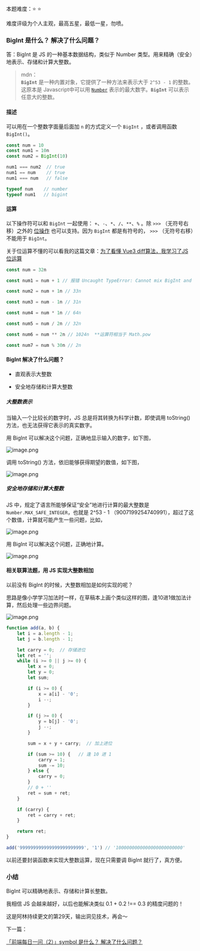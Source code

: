本题难度：⭐ ⭐

难度评级为个人主观，最高五星，最低一星，勿喷。

### BigInt 是什么？ 解决了什么问题？
答：BigInt 是 JS 的一种基本数据结构，类似于 Number 类型。用来精确（安全）地表示、存储和计算大整数。

> mdn：\
>**`BigInt`** 是一种内置对象，它提供了一种方法来表示大于 `2^53 - 1` 的整数。这原本是 Javascript中可以用 [`Number`](https://developer.mozilla.org/zh-CN/docs/Web/JavaScript/Reference/Global_Objects/Number) 表示的最大数字。**`BigInt`** 可以表示任意大的整数。

#### 描述

可以用在一个整数字面量后面加 `n` 的方式定义一个 `BigInt` ，或者调用函数`BigInt()`。
```js
const num = 10
const num1 = 10n
const num2 = BigInt(10)

num1 === num2  // true
num1 == num    // true
num1 === num   // false

typeof num    // number
typeof num1   // bigint
```
#### 运算

以下操作符可以和 `BigInt` 一起使用： `+`、`-`、`*`、`/`、`**`、`%` 。除 `>>>` （无符号右移）之外的 [位操作](https://developer.mozilla.org/en-US/docs/Web/JavaScript/Reference/Operators/Bitwise_Operators) 也可以支持。因为 `BigInt` 都是有符号的， `>>>` （无符号右移）不能用于 `BigInt`。

关于位运算不懂的可以看我的这篇文章：[为了看懂 Vue3 diff算法，我学习了JS 位运算](https://juejin.cn/post/7065849869927677965)
```js
const num = 32n

const num1 = num + 1 // 报错 Uncaught TypeError: Cannot mix BigInt and other types, use explicit conversions

const num2 = num + 1n // 33n

const num3 = num - 1n // 31n

const num4 = num * 1n // 64n

const num5 = num / 2n // 32n

const num6 = num ** 2n // 1024n  **运算符相当于 Math.pow

const num7 = num % 30n // 2n
```

#### BigInt 解决了什么问题？
- 直观表示大整数

- 安全地存储和计算大整数

##### 大整数表示

当输入一个比较长的数字时，JS 总是将其转换为科学计数，即使调用 toString() 方法，也无法获得它表示的真实数字。

用 BigInt 可以解决这个问题，正确地显示输入的数字，如下图，

![image.png](https://p9-juejin.byteimg.com/tos-cn-i-k3u1fbpfcp/d64957b7a27c4e17b736f5f7450005ca~tplv-k3u1fbpfcp-watermark.image?)

调用 toString() 方法，依旧能够获得期望的数值，如下图，

![image.png](https://p1-juejin.byteimg.com/tos-cn-i-k3u1fbpfcp/36c29ab603ed4560a0ce44e9ff9b4116~tplv-k3u1fbpfcp-watermark.image?)

##### 安全地存储和计算大整数

JS 中，规定了语言所能够保证“安全”地进行计算的最大整数是`Number.MAX_SAFE_INTEGER`，也就是 2^53 - 1 （9007199254740991），超过了这个数值，计算就可能产生一些问题，比如，

![image.png](https://p9-juejin.byteimg.com/tos-cn-i-k3u1fbpfcp/2559395a750a439c8a3adc8ed715a6f2~tplv-k3u1fbpfcp-watermark.image?)

用 BigInt 可以解决这个问题，正确地计算。

![image.png](https://p9-juejin.byteimg.com/tos-cn-i-k3u1fbpfcp/57bd4c0ea82940b7aff6334d7a0fa43a~tplv-k3u1fbpfcp-watermark.image?)

#### 相关联算法题，用 JS 实现大整数相加

以前没有 BigInt 的时候，大整数相加是如何实现的呢？

思路是像小学学习加法时一样，在草稿本上画个类似这样的图，逢10进1做加法计算，然后处理一些边界问题。


![image.png](https://p3-juejin.byteimg.com/tos-cn-i-k3u1fbpfcp/e6b3d92e849846b7ae8552a24a66964c~tplv-k3u1fbpfcp-watermark.image?)

```js
function add(a, b) {
    let i = a.length - 1;
    let j = b.length - 1;

    let carry = 0;  // 存储进位
    let ret = '';
    while (i >= 0 || j >= 0) {
        let x = 0;
        let y = 0;
        let sum;

        if (i >= 0) {
            x = a[i] - '0';
            i --;
        }

        if (j >= 0) {
            y = b[j] - '0';
            j --;
        }

        sum = x + y + carry;  // 加上进位

        if (sum >= 10) {   // 逢 10 进 1
            carry = 1;
            sum -= 10;
        } else {
            carry = 0;
        }
        // 0 + ''
        ret = sum + ret;
    }

    if (carry) {
        ret = carry + ret;
    }

    return ret;
}

add('999999999999999999999999', '1') // '1000000000000000000000000'
```
以前还要封装函数来实现大整数运算，现在只需要调 BigInt 就行了，真方便。

### 小结

BigInt 可以精确地表示、存储和计算长整数。

我相信 JS 会越来越好，以后也能解决类似 0.1 + 0.2 !== 0.3 的精度问题的！

这是阿林持续更文的第29天，输出洞见技术，再会～

下一篇：

[「前端每日一问（2）」symbol 是什么？ 解决了什么问题？](https://github.com/wlllyfor/question-everyday/blob/main/JS/2.symbol%20%E6%98%AF%E4%BB%80%E4%B9%88%EF%BC%9F%20%E8%A7%A3%E5%86%B3%E4%BA%86%E4%BB%80%E4%B9%88%E9%97%AE%E9%A2%98%EF%BC%9F.md)
